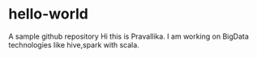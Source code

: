 # hello-world
A sample github repository
Hi this is Pravallika. I am working on BigData technologies like hive,spark with scala.
